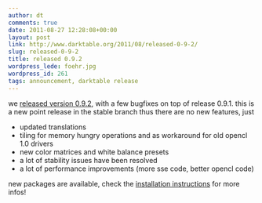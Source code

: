 ```yaml
---
author: dt
comments: true
date: 2011-08-27 12:28:08+00:00
layout: post
link: http://www.darktable.org/2011/08/released-0-9-2/
slug: released-0-9-2
title: released 0.9.2
wordpress_lede: foehr.jpg
wordpress_id: 261
tags: announcement, darktable release
---
```


we [released version 0.9.2](https://sourceforge.net/projects/darktable/files/darktable/0.9/darktable-0.9.2.tar.gz/download), with a few bugfixes on top of release 0.9.1. this is a new point release in the stable branch thus there are no new features, just

* updated translations
* tiling for memory hungry operations and as workaround for old opencl 1.0 drivers
* new color matrices and white balance presets
* a lot of stability issues have been resolved
* a lot of performance improvements (more sse code, better opencl code)

new packages are available, check the [installation instructions]({filename}/pages/install.md) for more infos!
